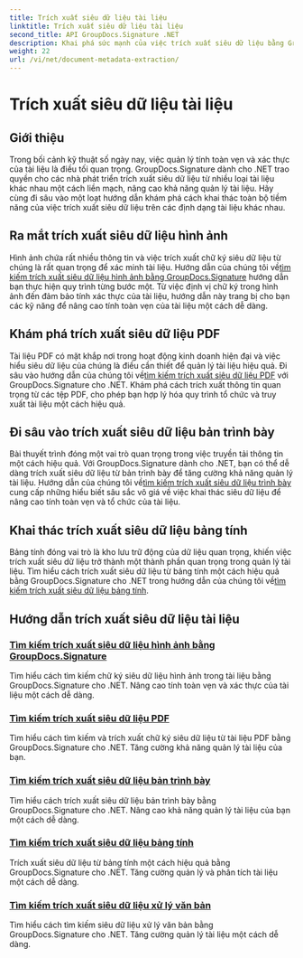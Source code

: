 ```yaml
---
title: Trích xuất siêu dữ liệu tài liệu
linktitle: Trích xuất siêu dữ liệu tài liệu
second_title: API GroupDocs.Signature .NET
description: Khai phá sức mạnh của việc trích xuất siêu dữ liệu bằng GroupDocs.Signature cho .NET. Tìm hiểu cách tìm kiếm và trích xuất siêu dữ liệu tài liệu một cách dễ dàng để nâng cao khả năng quản lý.
weight: 22
url: /vi/net/document-metadata-extraction/
---
```


# Trích xuất siêu dữ liệu tài liệu


## Giới thiệu

Trong bối cảnh kỹ thuật số ngày nay, việc quản lý tính toàn vẹn và xác thực của tài liệu là điều tối quan trọng. GroupDocs.Signature dành cho .NET trao quyền cho các nhà phát triển trích xuất siêu dữ liệu từ nhiều loại tài liệu khác nhau một cách liền mạch, nâng cao khả năng quản lý tài liệu. Hãy cùng đi sâu vào một loạt hướng dẫn khám phá cách khai thác toàn bộ tiềm năng của việc trích xuất siêu dữ liệu trên các định dạng tài liệu khác nhau.

## Ra mắt trích xuất siêu dữ liệu hình ảnh
 Hình ảnh chứa rất nhiều thông tin và việc trích xuất chữ ký siêu dữ liệu từ chúng là rất quan trọng để xác minh tài liệu. Hướng dẫn của chúng tôi về[tìm kiếm trích xuất siêu dữ liệu hình ảnh bằng GroupDocs.Signature](./search-image-metadata-extraction/) hướng dẫn bạn thực hiện quy trình từng bước một. Từ việc định vị chữ ký trong hình ảnh đến đảm bảo tính xác thực của tài liệu, hướng dẫn này trang bị cho bạn các kỹ năng để nâng cao tính toàn vẹn của tài liệu một cách dễ dàng.

## Khám phá trích xuất siêu dữ liệu PDF
Tài liệu PDF có mặt khắp nơi trong hoạt động kinh doanh hiện đại và việc hiểu siêu dữ liệu của chúng là điều cần thiết để quản lý tài liệu hiệu quả. Đi sâu vào hướng dẫn của chúng tôi về[tìm kiếm trích xuất siêu dữ liệu PDF](./search-pdf-metadata-extraction/) với GroupDocs.Signature cho .NET. Khám phá cách trích xuất thông tin quan trọng từ các tệp PDF, cho phép bạn hợp lý hóa quy trình tổ chức và truy xuất tài liệu một cách hiệu quả.

## Đi sâu vào trích xuất siêu dữ liệu bản trình bày
 Bài thuyết trình đóng một vai trò quan trọng trong việc truyền tải thông tin một cách hiệu quả. Với GroupDocs.Signature dành cho .NET, bạn có thể dễ dàng trích xuất siêu dữ liệu từ bản trình bày để tăng cường khả năng quản lý tài liệu. Hướng dẫn của chúng tôi về[tìm kiếm trích xuất siêu dữ liệu trình bày](./search-presentation-metadata-extraction/) cung cấp những hiểu biết sâu sắc vô giá về việc khai thác siêu dữ liệu để nâng cao tính toàn vẹn và tổ chức của tài liệu.

## Khai thác trích xuất siêu dữ liệu bảng tính
Bảng tính đóng vai trò là kho lưu trữ động của dữ liệu quan trọng, khiến việc trích xuất siêu dữ liệu trở thành một thành phần quan trọng trong quản lý tài liệu. Tìm hiểu cách trích xuất siêu dữ liệu từ bảng tính một cách hiệu quả bằng GroupDocs.Signature cho .NET trong hướng dẫn của chúng tôi về[tìm kiếm trích xuất siêu dữ liệu bảng tính](./search-spreadsheet-metadata-extraction/). 

## Hướng dẫn trích xuất siêu dữ liệu tài liệu
### [Tìm kiếm trích xuất siêu dữ liệu hình ảnh bằng GroupDocs.Signature](./search-image-metadata-extraction/)
Tìm hiểu cách tìm kiếm chữ ký siêu dữ liệu hình ảnh trong tài liệu bằng GroupDocs.Signature cho .NET. Nâng cao tính toàn vẹn và xác thực của tài liệu một cách dễ dàng.
### [Tìm kiếm trích xuất siêu dữ liệu PDF](./search-pdf-metadata-extraction/)
Tìm hiểu cách tìm kiếm và trích xuất chữ ký siêu dữ liệu từ tài liệu PDF bằng GroupDocs.Signature cho .NET. Tăng cường khả năng quản lý tài liệu của bạn.
### [Tìm kiếm trích xuất siêu dữ liệu bản trình bày](./search-presentation-metadata-extraction/)
Tìm hiểu cách trích xuất siêu dữ liệu bản trình bày bằng GroupDocs.Signature cho .NET. Nâng cao khả năng quản lý tài liệu của bạn một cách dễ dàng.
### [Tìm kiếm trích xuất siêu dữ liệu bảng tính](./search-spreadsheet-metadata-extraction/)
Trích xuất siêu dữ liệu từ bảng tính một cách hiệu quả bằng GroupDocs.Signature cho .NET. Tăng cường quản lý và phân tích tài liệu một cách dễ dàng.
### [Tìm kiếm trích xuất siêu dữ liệu xử lý văn bản](./search-word-processing-metadata-extraction/)
Tìm hiểu cách tìm kiếm siêu dữ liệu xử lý văn bản bằng GroupDocs.Signature cho .NET. Tăng cường quản lý tài liệu một cách dễ dàng.